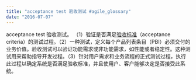 ```yaml
---
title: "acceptance test 验收测试 #agile_glossary"
date: "2016-07-07"
---
```


acceptance test 验收测试。 （1）验证是否满足[验收标准](http://bobjiang.com/index.php/2016/07/06/acceptance-criteria/)（acceptance criteria）的测试过程。（2）一种测试，定义每个产品列表条目（PBI）必须交付的业务价值。验收测试可以验证功能需求或非功能需求，如性能或者稳定性。这种测试用来帮助指导开发过程。（3）针对用户需求和业务流程的正式测试过程，执行此过程以确定系统是否满足验收标准，并且使用户、客户能够决定是否接受此系统。
